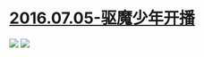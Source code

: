 # [2016.07.05-驱魔少年开播](https://bangumi.bilibili.com/anime/5030)
![](https://bilicoverimg.github.io/2016/2016.07.05-驱魔少年开播.jpg)
![](https://bilicoverimg.github.io/2016/2016.07.05-驱魔少年开播%28平板截图%29.jpg)
